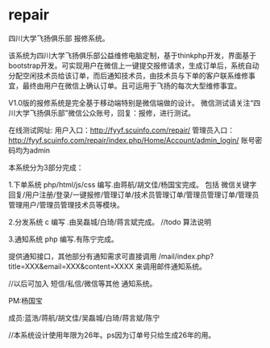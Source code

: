repair
======

四川大学飞扬俱乐部 报修系统。

该系统为四川大学飞扬俱乐部公益维修电脑定制，基于thinkphp开发，界面基于bootstrap开发。可实现用户在微信上一键提交报修请求，生成订单后，系统自动分配空闲技术员给该订单，而后通知技术员，由技术员与下单的客户联系维修事宜，最终由用户在微信上确认订单。且可运用于飞扬的每次大型维修事宜。

V1.0版的报修系统是完全基于移动端特别是微信端做的设计。
微信测试请关注“四川大学飞扬俱乐部”微信公众账号，回复：报修，进行测试。

在线测试网址:
用户入口：http://fyyf.scuinfo.com/repair/
管理员入口：http://fyyf.scuinfo.com/repair/index.php/Home/Account/admin_login/
账号密码均为admin

本系统分为3部分完成：

1.下单系统 php/html/js/css 编写.由蒋航/胡文佳/杨国宝完成。
  包括 微信关键字回复/用户注册/登录/一键报修/管理订单/技术员管理订单/管理员管理订单/管理员管理用户/管理员管理技术员等模块。
  
2.分发系统 c 编写 .由吴磊城/白琦/蒋言斌完成。
 //todo 算法说明
 
3.通知系统 php 编写.有陈宁完成。

提供通知接口，其他部分有通知需求可直接调用 /mail/index.php?title=XXX&email=XXX&content=XXXX 来调用邮件通知系统。

//以后可加入 短信/私信/微信等其他 通知系统。



PM:杨国宝

成员:蓝浩/蒋航/胡文佳/吴磊城/白琦/蒋言斌/陈宁


//本系统设计使用年限为26年。ps因为订单号只给生成26年的用。

